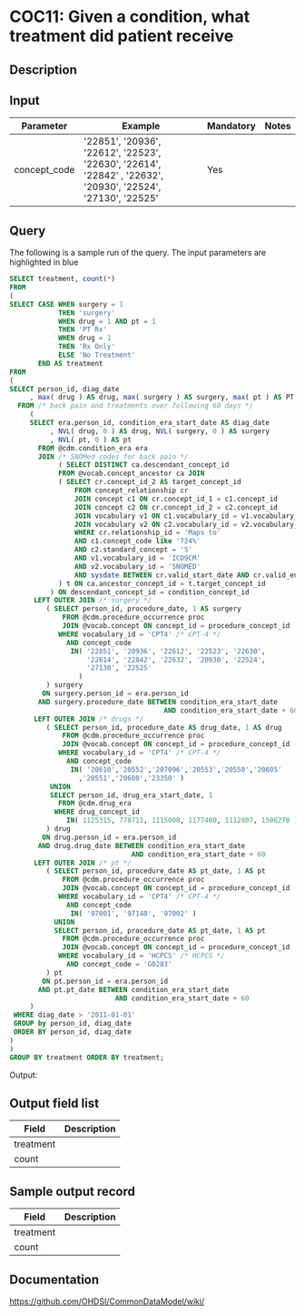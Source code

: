 <!---
Group:condition occurrence combinations
Name:COC11 Given a condition, what treatment did patient receive
Author:Patrick Ryan
CDM Version: 5.0
-->

# COC11: Given a condition, what treatment did patient receive

## Description
## Input

|  Parameter |  Example |  Mandatory |  Notes |
| --- | --- | --- | --- |
| concept_code | '22851', '20936', '22612', '22523', '22630', '22614', '22842' , '22632', '20930', '22524', '27130', '22525' | Yes |   |

## Query
The following is a sample run of the query. The input parameters are highlighted in  blue  

```sql
SELECT treatment, count(*) 
FROM
(
SELECT CASE WHEN surgery = 1
            THEN 'surgery'
            WHEN drug = 1 AND pt = 1 
            THEN 'PT Rx'
            WHEN drug = 1
            THEN 'Rx Only'
            ELSE 'No Treatment'
       END AS treatment
FROM
(
SELECT person_id, diag_date
     , max( drug ) AS drug, max( surgery ) AS surgery, max( pt ) AS PT
  FROM /* back pain and treatments over following 60 days */
     ( 
     SELECT era.person_id, condition_era_start_date AS diag_date
          , NVL( drug, 0 ) AS drug, NVL( surgery, 0 ) AS surgery
          , NVL( pt, 0 ) AS pt
       FROM @cdm.condition_era era
       JOIN /* SNOMed codes for back pain */
            ( SELECT DISTINCT ca.descendant_concept_id
            FROM @vocab.concept_ancestor ca JOIN
            ( SELECT cr.concept_id_2 AS target_concept_id
                FROM concept_relationship cr
                JOIN concept c1 ON cr.concept_id_1 = c1.concept_id
                JOIN concept c2 ON cr.concept_id_2 = c2.concept_id
                JOIN vocabulary v1 ON c1.vocabulary_id = v1.vocabulary_id
                JOIN vocabulary v2 ON c2.vocabulary_id = v2.vocabulary_id
                WHERE cr.relationship_id = 'Maps to'
                AND c1.concept_code like '724%'
                AND c2.standard_concept = 'S'
                AND v1.vocabulary_id = 'ICD9CM'
                AND v2.vocabulary_id = 'SNOMED'
                AND sysdate BETWEEN cr.valid_start_date AND cr.valid_end_date
            ) t ON ca.ancestor_concept_id = t.target_concept_id            
          ) ON descendant_concept_id = condition_concept_id
      LEFT OUTER JOIN /* surgery */
         ( SELECT person_id, procedure_date, 1 AS surgery
             FROM @cdm.procedure_occurrence proc
             JOIN @vocab.concept ON concept_id = procedure_concept_id
            WHERE vocabulary_id = 'CPT4' /* CPT-4 */
              AND concept_code
               IN( '22851', '20936', '22612', '22523', '22630',
                   '22614', '22842', '22632', '20930', '22524',
                   '27130', '22525'
                 )
         ) surgery
        ON surgery.person_id = era.person_id
       AND surgery.procedure_date BETWEEN condition_era_start_date
                                      AND condition_era_start_date + 60
      LEFT OUTER JOIN /* drugs */
         ( SELECT person_id, procedure_date AS drug_date, 1 AS drug
             FROM @cdm.procedure_occurrence proc
             JOIN @vocab.concept ON concept_id = procedure_concept_id
            WHERE vocabulary_id = 'CPT4' /* CPT-4 */
              AND concept_code
               IN( '20610','20552','207096','20553','20550','20605'
                 ,'20551','20600','23350' )
          UNION 
          SELECT person_id, drug_era_start_date, 1
            FROM @cdm.drug_era
           WHERE drug_concept_id
              IN( 1125315, 778711, 1115008, 1177480, 1112807, 1506270 )
         ) drug 
        ON drug.person_id = era.person_id
       AND drug.drug_date BETWEEN condition_era_start_date
                              AND condition_era_start_date + 60
      LEFT OUTER JOIN /* pt */
         ( SELECT person_id, procedure_date AS pt_date, 1 AS pt
             FROM @cdm.procedure_occurrence proc
             JOIN @vocab.concept ON concept_id = procedure_concept_id
            WHERE vocabulary_id = 'CPT4' /* CPT-4 */
              AND concept_code
               IN( '97001', '97140', '97002' )
           UNION
           SELECT person_id, procedure_date AS pt_date, 1 AS pt
             FROM @cdm.procedure_occurrence proc
             JOIN @vocab.concept ON concept_id = procedure_concept_id
            WHERE vocabulary_id = 'HCPCS' /* HCPCS */
              AND concept_code = 'G0283'
         ) pt
        ON pt.person_id = era.person_id
       AND pt.pt_date BETWEEN condition_era_start_date
                          AND condition_era_start_date + 60
     )
 WHERE diag_date > '2011-01-01'
 GROUP by person_id, diag_date
 ORDER BY person_id, diag_date
)
)
GROUP BY treatment ORDER BY treatment;
```



 Output:

## Output field list

|  Field |  Description |
| --- | --- |
| treatment |   |
| count |   |

## Sample output record

|  Field |  Description |
| --- | --- |
| treatment |   |
| count |   |



## Documentation
https://github.com/OHDSI/CommonDataModel/wiki/
